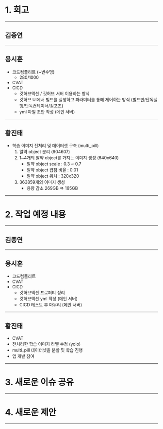 # 1. 회고

---

## 김종연

---

## 용시훈

- 코드컴플리트 (~변수명)
  - 280/1000
- CVAT
- CICD
  - 깃허브액션 / 깃허브 서버 이용하는 방식
  - 깃허브 UI에서 빌드를 실행하고 파라미터를 통해 제어하는 방식 (빌드만/단독실행/단독컨테이너/컴포즈)
  - yml 파일 초안 작성 (메인 서버)

---

## 황진태

- 학습 이미지 전처리 및 데이터셋 구축 (multi_pill)
  1. 알약 object 분리 (904607)
  2. 1~4개의 알약 object를 가지는 이미지 생성 (640x640)
     - 알약 object scale : 0.3 ~ 0.7
     - 알약 object 겹침 비율 : 0.01
     - 알약 object 위치 : 320x320
  3. 363859개의 이미지 생성
     - 용량 감소 269GB => 165GB

---

# 2. 작업 예정 내용

---

## 김종연

---

## 용시훈

- 코드컴플리트
- CVAT
- CICD
  - 깃허브액션 프로퍼티 정리
  - 깃허브액션 yml 작성 (메인 서버)
  - CICD 테스트 후 마무리 (메인 서버)

---

## 황진태

- CVAT
- 전처리한 학습 이미지 라벨 수정 (yolo)
- multi_pill 데이터셋을 분할 및 학습 진행
- 앱 개발 참여

---

# 3. 새로운 이슈 공유

---

# 4. 새로운 제안

---
